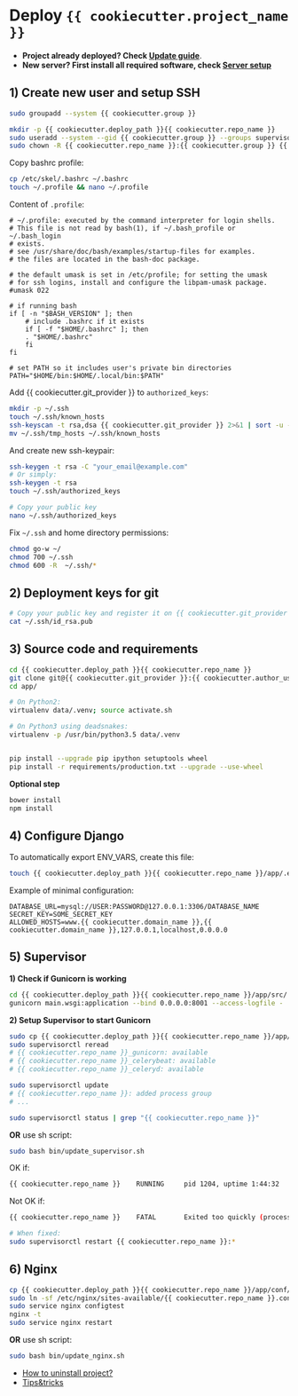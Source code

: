 # Deploy `{{ cookiecutter.project_name }}`

- **Project already deployed? Check [Update guide](UPDATES.md)**.
- **New server? First install all required software, check [Server setup](SERVER_SETUP.md)**

## 1) Create new user and setup SSH

```bash
sudo groupadd --system {{ cookiecutter.group }}

mkdir -p {{ cookiecutter.deploy_path }}{{ cookiecutter.repo_name }}
sudo useradd --system --gid {{ cookiecutter.group }} --groups supervisor --home {{ cookiecutter.deploy_path }}{{ cookiecutter.repo_name }} {{ cookiecutter.repo_name }}
sudo chown -R {{ cookiecutter.repo_name }}:{{ cookiecutter.group }} {{ cookiecutter.deploy_path }}{{ cookiecutter.repo_name }}
```

Copy bashrc profile:

```bash
cp /etc/skel/.bashrc ~/.bashrc
touch ~/.profile && nano ~/.profile
```

Content of `.profile`:

```
# ~/.profile: executed by the command interpreter for login shells.
# This file is not read by bash(1), if ~/.bash_profile or ~/.bash_login
# exists.
# see /usr/share/doc/bash/examples/startup-files for examples.
# the files are located in the bash-doc package.

# the default umask is set in /etc/profile; for setting the umask
# for ssh logins, install and configure the libpam-umask package.
#umask 022

# if running bash
if [ -n "$BASH_VERSION" ]; then
    # include .bashrc if it exists
    if [ -f "$HOME/.bashrc" ]; then
	. "$HOME/.bashrc"
    fi
fi

# set PATH so it includes user's private bin directories
PATH="$HOME/bin:$HOME/.local/bin:$PATH"
```

Add {{ cookiecutter.git_provider }} to `authorized_keys`:

```bash
mkdir -p ~/.ssh
touch ~/.ssh/known_hosts
ssh-keyscan -t rsa,dsa {{ cookiecutter.git_provider }} 2>&1 | sort -u - ~/.ssh/known_hosts > ~/.ssh/tmp_hosts
mv ~/.ssh/tmp_hosts ~/.ssh/known_hosts
```


And create new ssh-keypair:

```bash
ssh-keygen -t rsa -C "your_email@example.com"
# Or simply:
ssh-keygen -t rsa
touch ~/.ssh/authorized_keys

# Copy your public key
nano ~/.ssh/authorized_keys
```


Fix `~/.ssh` and home directory permissions:

```bash
chmod go-w ~/
chmod 700 ~/.ssh
chmod 600 -R  ~/.ssh/*
```


## 2) Deployment keys for git

```bash
# Copy your public key and register it on {{ cookiecutter.git_provider }}.
cat ~/.ssh/id_rsa.pub
```

## 3) Source code and requirements

```bash
cd {{ cookiecutter.deploy_path }}{{ cookiecutter.repo_name }}
git clone git@{{ cookiecutter.git_provider }}:{{ cookiecutter.author_username }}/{{ cookiecutter.repo_name }}.git app/
cd app/

# On Python2:
virtualenv data/.venv; source activate.sh

# On Python3 using deadsnakes:
virtualenv -p /usr/bin/python3.5 data/.venv


pip install --upgrade pip ipython setuptools wheel
pip install -r requirements/production.txt --upgrade --use-wheel
```

**Optional step**
```bash
bower install
npm install
```

## 4) Configure Django

To automatically export ENV_VARS, create this file:

```bash
touch {{ cookiecutter.deploy_path }}{{ cookiecutter.repo_name }}/app/.env
```

Example of minimal configuration:

```config
DATABASE_URL=mysql://USER:PASSWORD@127.0.0.1:3306/DATABASE_NAME
SECRET_KEY=SOME_SECRET_KEY
ALLOWED_HOSTS=www.{{ cookiecutter.domain_name }},{{ cookiecutter.domain_name }},127.0.0.1,localhost,0.0.0.0
```

## 5) Supervisor

**1) Check if Gunicorn is working**


```bash
cd {{ cookiecutter.deploy_path }}{{ cookiecutter.repo_name }}/app/src/
gunicorn main.wsgi:application --bind 0.0.0.0:8001 --access-logfile -
```

**2) Setup Supervisor to start Gunicorn**

```bash
sudo cp {{ cookiecutter.deploy_path }}{{ cookiecutter.repo_name }}/app/conf/supervisor.conf /etc/supervisor/conf.d/{{ cookiecutter.repo_name }}.conf
sudo supervisorctl reread
# {{ cookiecutter.repo_name }}_gunicorn: available
# {{ cookiecutter.repo_name }}_celerybeat: available
# {{ cookiecutter.repo_name }}_celeryd: available

sudo supervisorctl update
# {{ cookiecutter.repo_name }}: added process group
# ...

sudo supervisorctl status | grep "{{ cookiecutter.repo_name }}"
```

**OR** use sh script:

```bash
sudo bash bin/update_supervisor.sh
```

OK if:
```bash
{{ cookiecutter.repo_name }}    RUNNING     pid 1204, uptime 1:44:32
```

Not OK if:
```bash
{{ cookiecutter.repo_name }}    FATAL       Exited too quickly (process log may have details)

# When fixed:
sudo supervisorctl restart {{ cookiecutter.repo_name }}:*
```

## 6) Nginx

```bash
cp {{ cookiecutter.deploy_path }}{{ cookiecutter.repo_name }}/app/conf/site.conf /etc/nginx/sites-available/{{ cookiecutter.repo_name }}.conf
sudo ln -sf /etc/nginx/sites-available/{{ cookiecutter.repo_name }}.conf /etc/nginx/sites-enabled/{{ cookiecutter.repo_name }}.conf
sudo service nginx configtest
nginx -t
sudo service nginx restart
```

**OR** use sh script:

```bash
sudo bash bin/update_nginx.sh
```

* [How to uninstall project?](UNINSTALL_PROJECT.md)
* [Tips&tricks](MISC.md)
